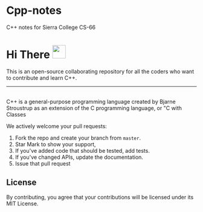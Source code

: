 # Cpp-notes
C++ notes for Sierra College CS-66
# **Hi** There <img src="https://raw.githubusercontent.com/iampavangandhi/iampavangandhi/master/gifs/Hi.gif" width="35px">

<p>
This is an open-source collaborating repository for all the coders who want to contribute and learn C++.</p>

---

<br>C++ is a general-purpose programming language created by Bjarne Stroustrup as an extension of the C programming language, or "C with Classes


 We actively welcome your pull requests:

1. Fork the repo and create your branch from `master`.
2. Star Mark to show your support,
3. If you've added code that should be tested, add tests.
4. If you've changed APIs, update the documentation.
5. Issue that pull request

## License
By contributing, you agree that your contributions will be licensed under its MIT License.
